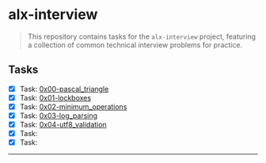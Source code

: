 # alx-interview

> This repository contains tasks for the `alx-interview` project, featuring a collection of common technical interview problems for practice.


## Tasks

- [x] Task: [0x00-pascal_triangle](https://github.com/jonyamagiri/alx-interview/tree/main/0x00-pascal_triangle)
- [x] Task: [0x01-lockboxes](https://github.com/jonyamagiri/alx-interview/tree/main/0x01-lockboxes)
- [x] Task: [0x02-minimum_operations](https://github.com/jonyamagiri/alx-interview/tree/main/0x02-minimum_operations)
- [x] Task: [0x03-log_parsing](https://github.com/jonyamagiri/alx-interview/tree/main/0x03-log_parsing)
- [x] Task: [0x04-utf8_validation](https://github.com/jonyamagiri/alx-interview/tree/main/0x04-utf8_validation)
- [x] Task: []()
- [x] Task: []()

___



